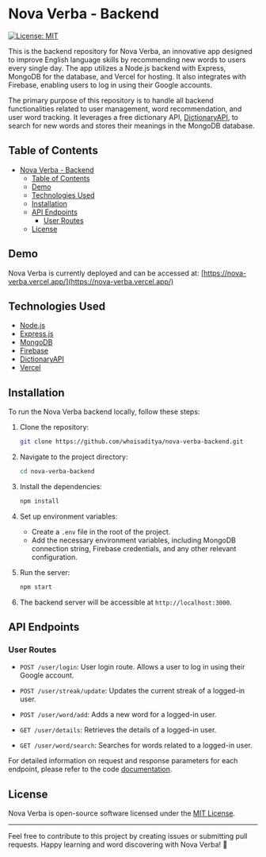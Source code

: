 # Nova Verba - Backend

[![License: MIT](https://img.shields.io/badge/License-MIT-yellow.svg)](https://opensource.org/licenses/MIT)

This is the backend repository for Nova Verba, an innovative app designed to improve English language skills by recommending new words to users every single day. The app utilizes a Node.js backend with Express, MongoDB for the database, and Vercel for hosting. It also integrates with Firebase, enabling users to log in using their Google accounts.

The primary purpose of this repository is to handle all backend functionalities related to user management, word recommendation, and user word tracking. It leverages a free dictionary API, [DictionaryAPI](https://dictionaryapi.dev/), to search for new words and stores their meanings in the MongoDB database.

## Table of Contents

- [Nova Verba - Backend](#nova-verba---backend)
  - [Table of Contents](#table-of-contents)
  - [Demo](#demo)
  - [Technologies Used](#technologies-used)
  - [Installation](#installation)
  - [API Endpoints](#api-endpoints)
    - [User Routes](#user-routes)
  - [License](#license)

## Demo

Nova Verba is currently deployed and can be accessed at: [https://nova-verba.vercel.app/](https://nova-verba.vercel.app/)

## Technologies Used

- [Node.js](https://nodejs.org/en)
- [Express.js](https://expressjs.com/)
- [MongoDB](https://www.mongodb.com/)
- [Firebase](https://firebase.google.com/)
- [DictionaryAPI](https://dictionaryapi.dev/)
- [Vercel](https://vercel.com/)

## Installation

To run the Nova Verba backend locally, follow these steps:

1. Clone the repository:

   ```bash
   git clone https://github.com/whoisaditya/nova-verba-backend.git
   ```

2. Navigate to the project directory:

   ```bash
   cd nova-verba-backend
   ```

3. Install the dependencies:

   ```bash
   npm install
   ```

4. Set up environment variables:

   - Create a `.env` file in the root of the project.
   - Add the necessary environment variables, including MongoDB connection string, Firebase credentials, and any other relevant configuration.

5. Run the server:

   ```bash
   npm start
   ```

6. The backend server will be accessible at `http://localhost:3000`.

## API Endpoints

### User Routes

- `POST /user/login`: User login route. Allows a user to log in using their Google account.

- `POST /user/streak/update`: Updates the current streak of a logged-in user.

- `POST /user/word/add`: Adds a new word for a logged-in user.

- `GET /user/details`: Retrieves the details of a logged-in user.

- `GET /user/word/search`: Searches for words related to a logged-in user.

For detailed information on request and response parameters for each endpoint, please refer to the code [documentation](https://documenter.getpostman.com/view/16151723/UVsQs4SV).

## License

Nova Verba is open-source software licensed under the [MIT License](https://opensource.org/licenses/MIT).

---
Feel free to contribute to this project by creating issues or submitting pull requests. Happy learning and word discovering with Nova Verba! 🚀